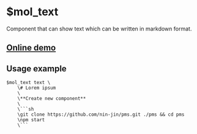 # $mol_text

Component that can show text which can be written in markdown format.

## [Online demo](http://eigenmethod.github.io/mol/#demo=mol_text)

## Usage example
```
$mol_text text \
	\# Lorem ipsum
	\
	\**Create new component**
	\	
	\```sh
	\git clone https://github.com/nin-jin/pms.git ./pms && cd pms
	\npm start
	\```		
```
